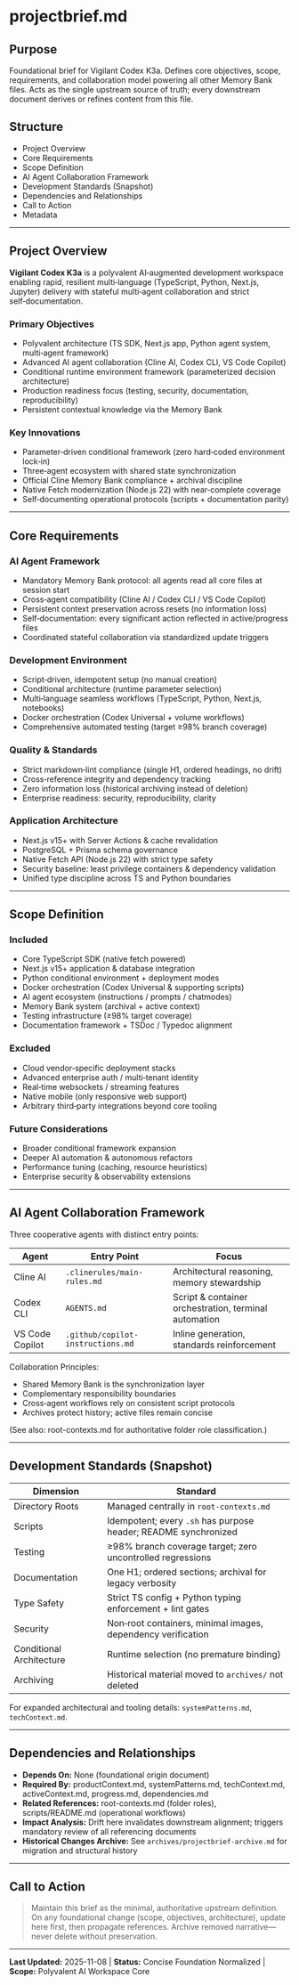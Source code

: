 # projectbrief.md

## Purpose

Foundational brief for Vigilant Codex K3a. Defines core objectives, scope, requirements, and collaboration model powering all other Memory Bank files. Acts as the single upstream source of truth; every downstream document derives or refines content from this file.

## Structure

- Project Overview
- Core Requirements
- Scope Definition
- AI Agent Collaboration Framework
- Development Standards (Snapshot)
- Dependencies and Relationships
- Call to Action
- Metadata

---

## Project Overview

**Vigilant Codex K3a** is a polyvalent AI‑augmented development workspace enabling rapid, resilient multi‑language (TypeScript, Python, Next.js, Jupyter) delivery with stateful multi‑agent collaboration and strict self‑documentation.

### Primary Objectives

- Polyvalent architecture (TS SDK, Next.js app, Python agent system, multi‑agent framework)
- Advanced AI agent collaboration (Cline AI, Codex CLI, VS Code Copilot)
- Conditional runtime environment framework (parameterized decision architecture)
- Production readiness focus (testing, security, documentation, reproducibility)
- Persistent contextual knowledge via the Memory Bank

### Key Innovations

- Parameter‑driven conditional framework (zero hard‑coded environment lock‑in)
- Three‑agent ecosystem with shared state synchronization
- Official Cline Memory Bank compliance + archival discipline
- Native Fetch modernization (Node.js 22) with near‑complete coverage
- Self‑documenting operational protocols (scripts + documentation parity)

---

## Core Requirements

### AI Agent Framework

- Mandatory Memory Bank protocol: all agents read all core files at session start
- Cross‑agent compatibility (Cline AI / Codex CLI / VS Code Copilot)
- Persistent context preservation across resets (no information loss)
- Self‑documentation: every significant action reflected in active/progress files
- Coordinated stateful collaboration via standardized update triggers

### Development Environment

- Script‑driven, idempotent setup (no manual creation)
- Conditional architecture (runtime parameter selection)
- Multi‑language seamless workflows (TypeScript, Python, Next.js, notebooks)
- Docker orchestration (Codex Universal + volume workflows)
- Comprehensive automated testing (target ≥98% branch coverage)

### Quality & Standards

- Strict markdown‑lint compliance (single H1, ordered headings, no drift)
- Cross‑reference integrity and dependency tracking
- Zero information loss (historical archiving instead of deletion)
- Enterprise readiness: security, reproducibility, clarity

### Application Architecture

- Next.js v15+ with Server Actions & cache revalidation
- PostgreSQL + Prisma schema governance
- Native Fetch API (Node.js 22) with strict type safety
- Security baseline: least privilege containers & dependency validation
- Unified type discipline across TS and Python boundaries

---

## Scope Definition

### Included

- Core TypeScript SDK (native fetch powered)
- Next.js v15+ application & database integration
- Python conditional environment + deployment modes
- Docker orchestration (Codex Universal & supporting scripts)
- AI agent ecosystem (instructions / prompts / chatmodes)
- Memory Bank system (archival + active context)
- Testing infrastructure (≥98% target coverage)
- Documentation framework + TSDoc / Typedoc alignment

### Excluded

- Cloud vendor‑specific deployment stacks
- Advanced enterprise auth / multi‑tenant identity
- Real‑time websockets / streaming features
- Native mobile (only responsive web support)
- Arbitrary third‑party integrations beyond core tooling

### Future Considerations

- Broader conditional framework expansion
- Deeper AI automation & autonomous refactors
- Performance tuning (caching, resource heuristics)
- Enterprise security & observability extensions

---

## AI Agent Collaboration Framework

Three cooperative agents with distinct entry points:

| Agent | Entry Point | Focus |
| ----- | ----------- | ----- |
| Cline AI | `.clinerules/main-rules.md` | Architectural reasoning, memory stewardship |
| Codex CLI | `AGENTS.md` | Script & container orchestration, terminal automation |
| VS Code Copilot | `.github/copilot-instructions.md` | Inline generation, standards reinforcement |

Collaboration Principles:

- Shared Memory Bank is the synchronization layer
- Complementary responsibility boundaries
- Cross‑agent workflows rely on consistent script protocols
- Archives protect history; active files remain concise

(See also: root-contexts.md for authoritative folder role classification.)

---

## Development Standards (Snapshot)

| Dimension | Standard |
| --------- | -------- |
| Directory Roots | Managed centrally in `root-contexts.md` |
| Scripts | Idempotent; every `.sh` has purpose header; README synchronized |
| Testing | ≥98% branch coverage target; zero uncontrolled regressions |
| Documentation | One H1; ordered sections; archival for legacy verbosity |
| Type Safety | Strict TS config + Python typing enforcement + lint gates |
| Security | Non‑root containers, minimal images, dependency verification |
| Conditional Architecture | Runtime selection (no premature binding) |
| Archiving | Historical material moved to `archives/` not deleted |

For expanded architectural and tooling details: `systemPatterns.md`, `techContext.md`.

---

## Dependencies and Relationships

- **Depends On:** None (foundational origin document)
- **Required By:** productContext.md, systemPatterns.md, techContext.md, activeContext.md, progress.md, dependencies.md
- **Related References:** root-contexts.md (folder roles), scripts/README.md (operational workflows)
- **Impact Analysis:** Drift here invalidates downstream alignment; triggers mandatory review of all referencing documents
- **Historical Changes Archive:** See `archives/projectbrief-archive.md` for migration and structural history

---

## Call to Action
>
> Maintain this brief as the minimal, authoritative upstream definition. On any foundational change (scope, objectives, architecture), update here first, then propagate references. Archive removed narrative—never delete without preservation.

---

**Last Updated:** 2025-11-08 | **Status:** Concise Foundation Normalized | **Scope:** Polyvalent AI Workspace Core
